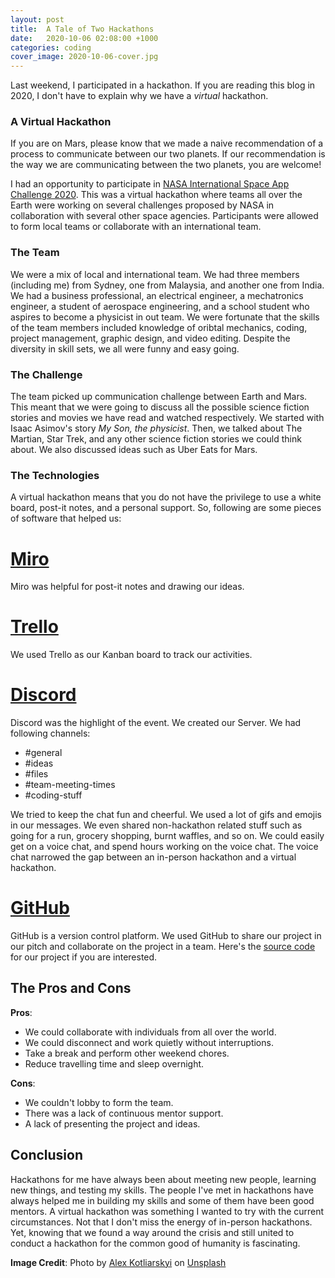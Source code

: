 ```yaml
---
layout: post
title:  A Tale of Two Hackathons
date:   2020-10-06 02:08:00 +1000
categories: coding
cover_image: 2020-10-06-cover.jpg
---
```


Last weekend, I participated in a hackathon.
If you are reading this blog in 2020, I don't have to explain why we have a *virtual* hackathon.

### A Virtual Hackathon


If you are on Mars, please know that we made a naive recommendation of a process to communicate between our two planets.
If our recommendation is the way we are communicating between the two planets, you are welcome!

I had an opportunity to participate in [NASA International Space App Challenge 2020](https://www.spaceappschallenge.org/). This was a virtual hackathon where teams all over the Earth were working on several challenges proposed by NASA in collaboration with several other space agencies. Participants were allowed to form local teams or collaborate with an international team.

### The Team

We were a mix of local and international team.
We had three members (including me) from Sydney, one from Malaysia, and another one from India.
We had a business professional, an electrical engineer, a mechatronics engineer, a student of aerospace engineering, and a school student who aspires to become a physicist in out team.
We were fortunate that the skills of the team members included knowledge of oribtal mechanics, coding, project management, graphic design, and video editing.
Despite the diversity in skill sets, we all were funny and easy going.

### The Challenge

The team picked up communication challenge between Earth and Mars.
This meant that we were going to discuss all the possible science fiction stories and movies we have read and watched respectively.
We started with Isaac Asimov's story *My Son, the physicist*.
Then, we talked about The Martian, Star Trek, and any other science fiction stories we could think about.
We also discussed ideas such as Uber Eats for Mars.

### The Technologies

A virtual hackathon means that you do not have the privilege to use a white board, post-it notes, and a personal support.
So, following are some pieces of software that helped us:

# [Miro](https://miro.com/)

Miro was helpful for post-it notes and drawing our ideas.

# [Trello](https://trello.com/)

We used Trello as our Kanban board to track our activities.

# [Discord](https://discord.com/)

Discord was the highlight of the event. We created our Server.
We had following channels:
* #general
* #ideas
* #files
* #team-meeting-times
* #coding-stuff

We tried to keep the chat fun and cheerful. We used a lot of gifs and emojis in our messages. We even shared non-hackathon related stuff such as going for a run, grocery shopping, burnt waffles, and so on.
We could easily get on a voice chat, and spend hours working on the voice chat. The voice chat narrowed the gap between an in-person hackathon and a virtual hackathon.

# [GitHub](https://github.com/)

GitHub is a version control platform. We used GitHub to share our project in our pitch and collaborate on the project in a team.
Here's the [source code](https://github.com/pushkarkadam/spacecomms) for our project if you are interested.

## The Pros and Cons

**Pros**:

* We could collaborate with individuals from all over the world.
* We could disconnect and work quietly without interruptions.
* Take a break and perform other weekend chores.
* Reduce travelling time and sleep overnight.

**Cons**:

* We couldn't lobby to form the team.
* There was a lack of continuous mentor support.
* A lack of presenting the project and ideas.

## Conclusion

Hackathons for me have always been about meeting new people, learning new things, and testing my skills.
The people I've met in hackathons have always helped me in building my skills and some of them have been good mentors.
A virtual hackathon was something I wanted to try with the current circumstances.
Not that I don't miss the energy of in-person hackathons.
Yet, knowing that we found a way around the crisis and still united to conduct a hackathon for the common good of humanity is fascinating.

**Image Credit**: <span>Photo by <a href="https://unsplash.com/@frantic?utm_source=unsplash&amp;utm_medium=referral&amp;utm_content=creditCopyText">Alex Kotliarskyi</a> on <a href="https://unsplash.com/s/photos/computers?utm_source=unsplash&amp;utm_medium=referral&amp;utm_content=creditCopyText">Unsplash</a></span>
